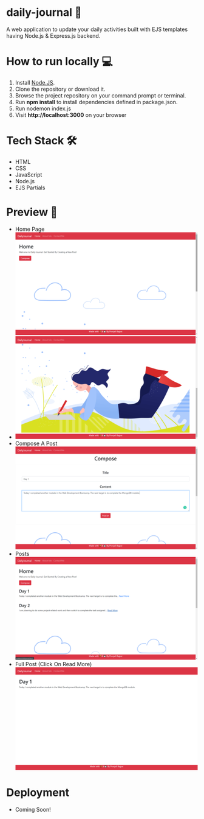 # daily-journal 📙
A web application to update your daily activities built with EJS templates having Node.js &amp; Express.js backend.

# How to run locally 💻
1. Install [Node.JS](http://nodejs.org/).  
2. Clone the repository or download it.
3. Browse the project repository on your command prompt or terminal.
4. Run **npm install** to install dependencies defined in package.json.
5. Run nodemon index.js
6. Visit **http://localhost:3000** on your browser

# Tech Stack 🛠
- HTML
- CSS
- JavaScript
- Node.js
- EJS Partials

# Preview 🚀
- Home Page ![home](https://github.com/pranjalibajpai/daily-journal/blob/master/preview/home1.png)
- ![home](https://github.com/pranjalibajpai/daily-journal/blob/master/preview/home3.png)
- Compose A Post ![compose](https://github.com/pranjalibajpai/daily-journal/blob/master/preview/compose2.png)
- Posts ![posts](https://github.com/pranjalibajpai/daily-journal/blob/master/preview/home2.png)
- Full Post (Click On Read More) ![posts](https://github.com/pranjalibajpai/daily-journal/blob/master/preview/post1.png)

# Deployment
- Coming Soon!


